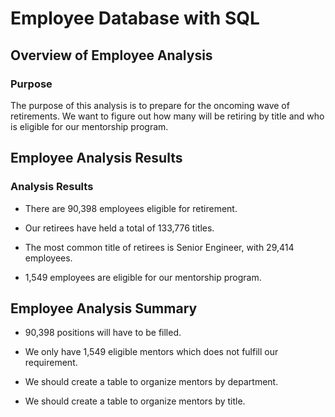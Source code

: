 # Employee Database with SQL

## Overview of Employee Analysis

### Purpose

The purpose of this analysis is to prepare for the oncoming wave of retirements. We want to figure out how many will be retiring by title and who is eligible for our mentorship
program.

## Employee Analysis Results

### Analysis Results

- There are 90,398 employees eligible for retirement.

- Our retirees have held a total of 133,776 titles.

- The most common title of retirees is Senior Engineer, with 29,414 employees.

- 1,549 employees are eligible for our mentorship program.

## Employee Analysis Summary

- 90,398 positions will have to be filled.

- We only have 1,549 eligible mentors which does not fulfill our requirement.

- We should create a table to organize mentors by department.

- We should create a table to organize mentors by title.
